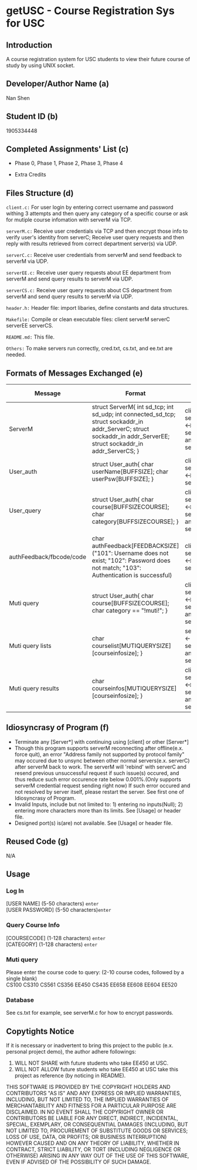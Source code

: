 # getUSC - Course Registration Sys for USC

## Introduction

A course registration system for USC students to view their future course of study by using UNIX socket.

## Developer/Author Name (a)

Nan Shen

## Student ID (b)

1905334448

## Completed Assignments' List (c)

- Phase 0, Phase 1, Phase 2, Phase 3, Phase 4

- Extra Credits

## Files Structure (d)

`client.c:` For user login by entering correct username and password withing 3 attempts and then query any category of a specific course or ask for mutiple course infomation with serverM via TCP.

`serverM.c:` Receive user credentials via TCP and then encrypt those info to verify user's identity from serverC; Receive user query requests and then reply with results retrieved from correct department server(s) via UDP.

`serverC.c:` Receive user credentials from serverM and send feedback to serverM via UDP.

`serverEE.c:` Receive user query requests about EE department from serverM and send query results to serverM via UDP.

`serverCS.c:` Receive user query requests about CS department from serverM and send query results to serverM via UDP.

`header.h:` Header file: import libaries, define constants and data structures.

`Makefile:` Compile or clean executable files: client serverM serverC serverEE serverCS.

`README.md:` This file.

`Others:` To make servers run correctly, cred.txt, cs.txt, and ee.txt are needed.

## Formats of Messages Exchanged (e)

| Message                  | Format                                                                                                                                                               | Who Use?                                     |
| ------------------------ | -------------------------------------------------------------------------------------------------------------------------------------------------------------------- | -------------------------------------------- |
| ServerM                  | struct ServerM{ int sd_tcp; int sd_udp; int connected_sd_tcp; struct sockaddr_in addr_ServerC; struct sockaddr_in addr_ServerEE; struct sockaddr_in addr_ServerCS; } | client <-> serverM <-> serverEE and serverCS |
| User_auth                | struct User_auth{ char userName[BUFFSIZE]; char userPsw[BUFFSIZE]; }                                                                                                 | client <-> serverM <-> serverC               |
| User_query               | struct User_auth{ char course[BUFFSIZECOURSE]; char category[BUFFSIZECOURSE]; }                                                                                      | client <-> serverM <-> serverEE and serverCS |
| authFeedback/fbcode/code | char authFeedback[FEEDBACKSIZE] ("101": Username does not exist; "102": Password does not match; "103": Authentication is successful)                                | client <-> serverM <-> serverC               |
| Muti query               | struct User_auth{ char course[BUFFSIZECOURSE]; char category == "!muti!"; }                                                                                          | client <-> serverM <-> serverEE and serverCS |
| Muti query lists         | char courselist[MUTIQUERYSIZE][courseinfosize]; }                                                                                                                    | serverM <- serverEE and serverCS             |
| Muti query results       | char courseinfos[MUTIQUERYSIZE][courseinfosize]; }                                                                                                                   | client <-> serverM <-> serverEE and serverCS |

## Idiosyncrasy of Program (f)

- Terminate any \[Server\*\] with continuing using \[client\] or other \[Server\*\]
- Though this program supports serverM reconnecting after offline(e.x. force quit), an error "Address family not supported by protocol family" may occured due to unsync between other normal servers(e.x. serverC) after serverM back to work. The serverM will 'rebind' with serverC and resend previous unsuccessful request if such issue(s) occured, and thus reduce such error occurence rate below 0.001%.(Only supports serverM credential request sending right now) If such error occured and not resolved by server itself, please restart the server. See first one of Idiosyncrasy of Program.
- Invalid Inputs, include but not limited to: 1) entering no inputs(Null); 2) entering more characters more than its limits. See [Usage] or header file.
- Designed port(s) is(are) not available. See [Usage] or header file.

## Reused Code (g)

N/A

## Usage

### Log In

[USER NAME] (5-50 characters) `enter`\
[USER PASSWORD] (5-50 characters)`enter`

### Query Course Info

[COURSECODE] (1-128 characters) `enter`\
[CATEGORY] (1-128 characters) `enter`

### Muti query

Please enter the course code to query: (2-10 course codes, followed by a single blank)\
CS100 CS310 CS561 CS356 EE450 CS435 EE658 EE608 EE604 EE520

### Database

See cs.txt for example, see serverM.c for how to encrypt passwords.

## Copytights Notice

If it is necessary or inadvertent to bring this project to the public (e.x. personal project demo), the author adhere followings:

1. WILL NOT SHARE with future students who take EE450 at USC.
2. WILL NOT ALLOW future students who take EE450 at USC take this project as reference (by noticing in README).

THIS SOFTWARE IS PROVIDED BY THE COPYRIGHT HOLDERS AND CONTRIBUTORS
"AS IS" AND ANY EXPRESS OR IMPLIED WARRANTIES, INCLUDING, BUT NOT
LIMITED TO, THE IMPLIED WARRANTIES OF MERCHANTABILITY AND FITNESS FOR
A PARTICULAR PURPOSE ARE DISCLAIMED. IN NO EVENT SHALL THE COPYRIGHT
OWNER OR CONTRIBUTORS BE LIABLE FOR ANY DIRECT, INDIRECT, INCIDENTAL,
SPECIAL, EXEMPLARY, OR CONSEQUENTIAL DAMAGES (INCLUDING, BUT NOT
LIMITED TO, PROCUREMENT OF SUBSTITUTE GOODS OR SERVICES; LOSS OF USE,
DATA, OR PROFITS; OR BUSINESS INTERRUPTION) HOWEVER CAUSED AND ON ANY
THEORY OF LIABILITY, WHETHER IN CONTRACT, STRICT LIABILITY, OR TORT
(INCLUDING NEGLIGENCE OR OTHERWISE) ARISING IN ANY WAY OUT OF THE USE
OF THIS SOFTWARE, EVEN IF ADVISED OF THE POSSIBILITY OF SUCH DAMAGE.
